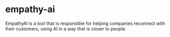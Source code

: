 # empathy-ai
EmpathyAI is a tool that is responsible for helping companies reconnect with their customers, using AI in a way that is closer to people.
